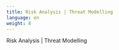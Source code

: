```yaml
---
title: Risk Analysis | Threat Modelling
language: en
weight: 8
---
```


Risk Analysis | Threat Modelling
